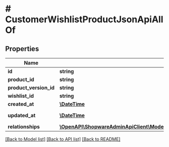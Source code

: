 # # CustomerWishlistProductJsonApiAllOf

## Properties

Name | Type | Description | Notes
------------ | ------------- | ------------- | -------------
**id** | **string** |  | [optional]
**product_id** | **string** |  |
**product_version_id** | **string** |  | [optional]
**wishlist_id** | **string** |  |
**created_at** | [**\DateTime**](\DateTime.md) |  | [readonly]
**updated_at** | [**\DateTime**](\DateTime.md) |  | [optional] [readonly]
**relationships** | [**\OpenAPI\ShopwareAdminApiClient\Model\CustomerWishlistProductJsonApiAllOfRelationships**](CustomerWishlistProductJsonApiAllOfRelationships.md) |  | [optional]

[[Back to Model list]](../../README.md#models) [[Back to API list]](../../README.md#endpoints) [[Back to README]](../../README.md)
